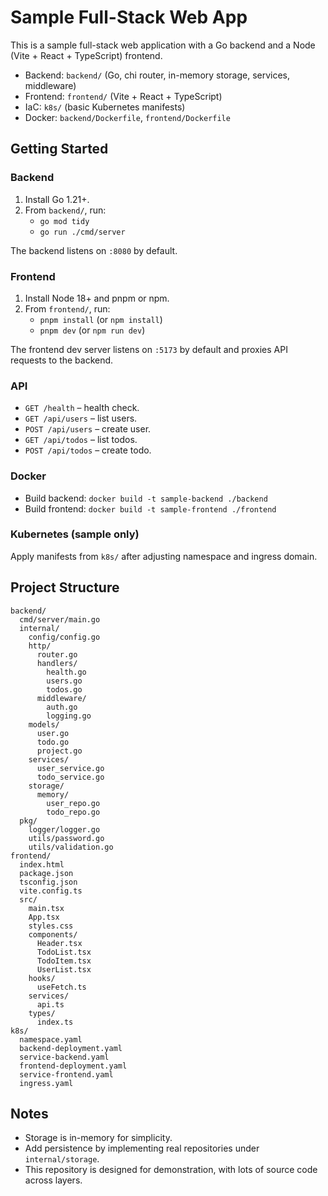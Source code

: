 # Sample Full-Stack Web App

This is a sample full-stack web application with a Go backend and a Node (Vite + React + TypeScript) frontend.

- Backend: `backend/` (Go, chi router, in-memory storage, services, middleware)
- Frontend: `frontend/` (Vite + React + TypeScript)
- IaC: `k8s/` (basic Kubernetes manifests)
- Docker: `backend/Dockerfile`, `frontend/Dockerfile`

## Getting Started

### Backend
1. Install Go 1.21+.
2. From `backend/`, run:
   - `go mod tidy`
   - `go run ./cmd/server`

The backend listens on `:8080` by default.

### Frontend
1. Install Node 18+ and pnpm or npm.
2. From `frontend/`, run:
   - `pnpm install` (or `npm install`)
   - `pnpm dev` (or `npm run dev`)

The frontend dev server listens on `:5173` by default and proxies API requests to the backend.

### API
- `GET /health` – health check.
- `GET /api/users` – list users.
- `POST /api/users` – create user.
- `GET /api/todos` – list todos.
- `POST /api/todos` – create todo.

### Docker
- Build backend: `docker build -t sample-backend ./backend`
- Build frontend: `docker build -t sample-frontend ./frontend`

### Kubernetes (sample only)
Apply manifests from `k8s/` after adjusting namespace and ingress domain.

## Project Structure

```
backend/
  cmd/server/main.go
  internal/
    config/config.go
    http/
      router.go
      handlers/
        health.go
        users.go
        todos.go
      middleware/
        auth.go
        logging.go
    models/
      user.go
      todo.go
      project.go
    services/
      user_service.go
      todo_service.go
    storage/
      memory/
        user_repo.go
        todo_repo.go
  pkg/
    logger/logger.go
    utils/password.go
    utils/validation.go
frontend/
  index.html
  package.json
  tsconfig.json
  vite.config.ts
  src/
    main.tsx
    App.tsx
    styles.css
    components/
      Header.tsx
      TodoList.tsx
      TodoItem.tsx
      UserList.tsx
    hooks/
      useFetch.ts
    services/
      api.ts
    types/
      index.ts
k8s/
  namespace.yaml
  backend-deployment.yaml
  service-backend.yaml
  frontend-deployment.yaml
  service-frontend.yaml
  ingress.yaml
```

## Notes
- Storage is in-memory for simplicity.
- Add persistence by implementing real repositories under `internal/storage`.
- This repository is designed for demonstration, with lots of source code across layers.

